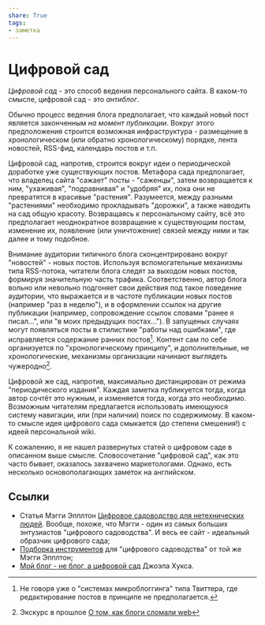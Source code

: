 ```yaml
---
share: True
tags: 
- заметка
---
```

# Цифровой сад
*Цифровой сад* - это способ ведения персонального сайта. В каком-то смысле, цифровой сад - это *антиблог*.

Обычно процесс ведения блога предполагает, что каждый новый пост является законченным *на момент публикации*. Вокруг этого предположения строится возможная инфраструктура - размещение в хронологическом (или обратно хронологическому) порядке, лента новостей, RSS-фид, календарь постов и т.п. 

Цифровой сад, напротив, строится вокруг идеи о периодической доработке уже существующих постов. Метафора сада предполагает, что владелец сайта "сажает" посты - "саженцы", затем возвращается к ним, "ухаживая", "подравнивая" и "удобряя" их, пока они не превратятся в красивые "растения". Разумеется, между разными "растениями" необходимо прокладывать "дорожки", а также наводить на сад общую красоту. Возвращаясь к персональному сайту, всё это предполагает неоднократное возвращение к существующим постам, изменение их, появление (или уничтожение) связей между ними и так далее и тому подобное.

Внимание аудитории типичного блога сконцентрировано вокруг "новостей" - новых постов. Используя вспомогательные механизмы типа RSS-потока, читатели блога следят за выходом новых постов, формируя значительную часть трафика. Соответственно, автор блога вольно или невольно подгоняет свои действия под такое поведение аудитории, что выражается и в частоте публикации новых постов (например "раз в неделю"), и в оформлении ссылок на другие публикации (например, сопровождение ссылок словами "ранее я писал...", или "в моих предыдущих постах..."). В запущеных случаях могут появляться посты в стилистике "работы над ошибками", где исправляется содержание ранних постов[^1]. Контент сам по себе организуется по "хронологическому принципу", и дополнительные, не хронологические, механизмы организации начинают выглядеть чужеродно[^2].

Цифровой же сад, напротив, максимально дистанцирован от режима "периодического издания". Каждая заметка публикуется тогда, когда автор сочтёт это нужным, и изменяется тогда, когда это необходимо. Возможным читателям предлагается использовать имеющуюся систему навигации, или (при наличии) поиск по содержимому. В каком-то смысле идея цифрового сада смыкается (до степени смешения!) с идеей персональной wiki.

К сожалению, я не нашел развернутых статей о цифровом саде в описанном выше смысле. Словосочетание "цифровой сад", как это часто бывает, оказалось захвачено маркетологами. Однако, есть несколько основополагающих заметок на английском.

## Ссылки
- Статья Мэгги Эпплтон [Цифровое садоводство для нетехнических людей](https://maggieappleton.com/nontechnical-gardening). Вообще, похоже, что Мэгги - один из самых больших энтузиастов "цифрового садоводства". И весь ее сайт - идеальный образчик цифрового сада;
- [Подборка инструментов](https://github.com/MaggieAppleton/digital-gardeners) для "цифрового садоводства" от той же Мэгги Эпплтон;
- [Мой блог - не блог, а цифровой сад](https://joelhooks.com/digital-garden) Джоэла Хукса.

[^1]: Не говоря уже о "системах микроблоггинга" типа Твиттера, где редактирование постов в принципе не предполагается.
[^2]: Экскурс в прошлое [О том, как блоги сломали web](https://stackingthebricks.com/how-blogs-broke-the-web/)